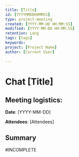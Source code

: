 ```yaml
---
title: [Title]
id: [YYYYMMDDHHMMSS] 
type: project-meeting
created: [YYYY-MM-DD HH:MM:SS] 
modified: [YYYY-MM-DD HH:MM:SS] 
retention: Long
tags: [tags]
keywords: 
project: [Project Name]
author: [Current User]
 
---
```


# Chat [Title]

## Meeting logistics:

**Date**: [YYYY-MM-DD]

**Attendees**: [Attendees]

## Summary

#INCOMPLETE



